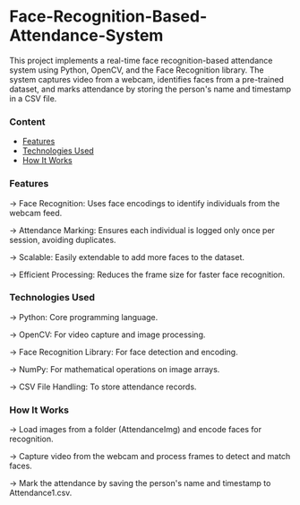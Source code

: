 # Face-Recognition-Based-Attendance-System
This project implements a real-time face recognition-based attendance system using Python, OpenCV, and the Face Recognition library. The system captures video from a webcam, identifies faces from a pre-trained dataset, and marks attendance by storing the person's name and timestamp in a CSV file.

### Content
- [Features](#features)
- [Technologies Used](#technologies-used)
- [How It Works](#how-it-works)

### Features
-> Face Recognition: Uses face encodings to identify individuals from the webcam feed.

-> Attendance Marking: Ensures each individual is logged only once per session, avoiding duplicates.

-> Scalable: Easily extendable to add more faces to the dataset.

-> Efficient Processing: Reduces the frame size for faster face recognition.

### Technologies Used

-> Python: Core programming language.

-> OpenCV: For video capture and image processing.

-> Face Recognition Library: For face detection and encoding.

-> NumPy: For mathematical operations on image arrays.

-> CSV File Handling: To store attendance records.

### How It Works

-> Load images from a folder (AttendanceImg) and encode faces for recognition.

-> Capture video from the webcam and process frames to detect and match faces.

-> Mark the attendance by saving the person's name and timestamp to Attendance1.csv.

